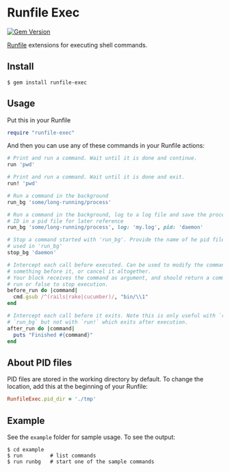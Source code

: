 Runfile Exec
============

[![Gem Version](https://badge.fury.io/rb/runfile-exec.svg)](http://badge.fury.io/rb/runfile-exec)

[Runfile](https://github.com/DannyBen/runfile) extensions for executing shell commands.

## Install

	$ gem install runfile-exec

## Usage

Put this in your Runfile

```ruby
require "runfile-exec"
```

And then you can use any of these commands in your Runfile actions:

```ruby
# Print and run a command. Wait until it is done and continue.
run 'pwd'

# Print and run a command. Wait until it is done and exit.
run! 'pwd'

# Run a command in the background
run_bg 'some/long-running/process'

# Run a command in the background, log to a log file and save the process 
# ID in a pid file for later reference
run_bg 'some/long-running/process', log: 'my.log', pid: 'daemon'

# Stop a command started with 'run_bg'. Provide the name of he pid file you 
# used in 'run_bg'
stop_bg 'daemon'

# Intercept each call before executed. Can be used to modify the command, run
# something before it, or cancel it altogether.
# Your block receives the command as argument, and should return a command to
# run or false to stop execution.
before_run do |command|
  cmd.gsub /^(rails|rake|cucumber)/, "bin/\\1"
end

# Intercept each call before it exits. Note this is only useful with `run` and
# `run_bg` but not with `run!` which exits after execution.
after_run do |command|
  puts "Finished #{command}"
end
```

## About PID files ##

PID files are stored in the working directory by default.
To change the location, add this at the beginning of your Runfile:

```ruby
RunfileExec.pid_dir = './tmp'
```

## Example ##

See the `example` folder for sample usage. To see the output:

	$ cd example
	$ run         # list commands
	$ run runbg   # start one of the sample commands
